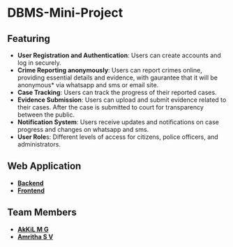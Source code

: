 # DBMS-Mini-Project

## Featuring

- **User Registration and Authentication**: Users can create accounts and log in securely.
- **Crime Reporting anonymously**: Users can report crimes online, providing essential details and evidence, with gaurantee that it will be anonymous* via whatsapp and sms or email site.
- **Case Tracking**: Users can track the progress of their reported cases.
- **Evidence Submission**: Users can upload and submit evidence related to their cases. After the case is submitted to court for transparency between the public.
- **Notification System**: Users receive updates and notifications on case progress and changes on whatsapp and sms.
- **User Role**s: Different levels of access for citizens, police officers, and administrators.


## Web Application

- **[Backend](/web/backend)**
- **[Frontend](/web/frontend)**

## Team Members

- **[AkKiL M G](https://github.com/AkkilMG)**
- **[Amritha S V](https://github.com/amrithasv)**
